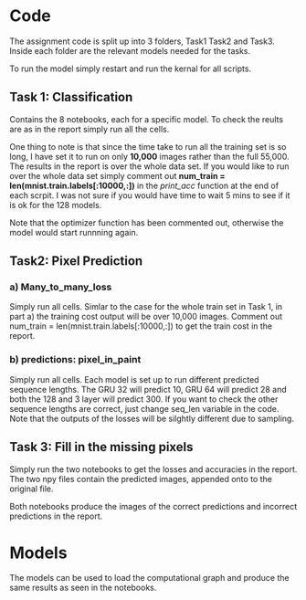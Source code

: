 
# Code
The assignment code is split up into 3 folders, Task1 Task2 and Task3. Inside each folder are the relevant models needed for the tasks. 

To run the model simply restart and run the kernal for all scripts.


## Task 1: Classification
Contains the 8 notebooks, each for a specific model. To check the reults are as in the report simply run all the cells.

One thing to note is that since the time take to run all the training set is so long, I have set it to run on only $\textbf{10,000}$ images rather than the full 55,000. The results in the report is over the whole data set. If you would like to run over the whole data set simply comment out $\textbf{num_train = len(mnist.train.labels[:10000,:])}$ in the $\textit{print_acc}$ function at the end of each scrpit. I was not sure if you would have time to wait 5 mins to see if it is ok for the 128 models.

Note that the optimizer function has been commented out, otherwise the model would start runnning again.

## Task2: Pixel Prediction
### a) Many_to_many_loss
Simply run all cells. Simlar to the case for the whole train set in Task 1, in part a) the training cost output will be over 10,000 images. Comment out num_train = len(mnist.train.labels[:10000,:]) to get the train cost in the report.

### b) predictions: pixel_in_paint
Simply run all cells. Each model is set up to run different predicted sequence lengths. The GRU 32 will predict 10, GRU 64 will predict 28 and both the 128 and 3 layer will predict 300. If you want to check the other sequence lengths are correct, just change seq_len variable in the code. Note that the outputs of the losses will be silghtly different due to sampling.

## Task 3: Fill in the missing pixels
Simply run the two notebooks to get the losses and accuracies in the report. The two npy files contain the predicted images, appended onto to the original file. 

Both notebooks produce the images of the correct predictions and incorrect predictions in the report.


# Models
The models can be used to load the computational graph and produce the same results as seen in the notebooks.
